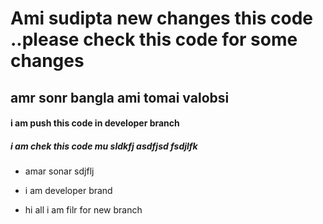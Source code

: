 # Ami sudipta new changes this code ..please check this code for some changes
## amr sonr bangla ami tomai valobsi

#### i am push this code in developer branch

##### i am chek this code mu sldkfj asdfjsd fsdjlfk 
- amar sonar sdjflj
- i am developer brand


- hi all i am filr for new branch
